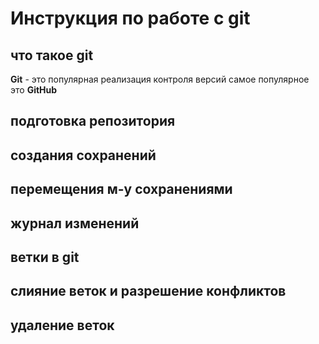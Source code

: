 # Инструкция по работе с git

## что такое git
**Git** - это популярная реализация контроля версий самое популярное это **GitHub**

##  подготовка репозитория 

## создания сохранений

## перемещения м-у сохранениями

## журнал изменений

## ветки в git

## слияние веток и разрешение конфликтов

## удаление веток